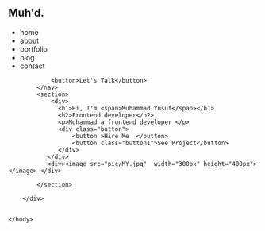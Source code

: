 <!DOCTYPE html>
<html>
    <head>
        <title>folio</title>
        <link rel="stylesheet" href="style.css">
    </head>
    <body>
        <div>
            <nav>
                    <h1><span>M</span>uh'd.</h1>
                    <ul>
                     <li>home</li>
                     <li>about</li>
                     <li>portfolio</li>
                     <li>blog</li>
                     <li>contact</li>
                    </ul>
                  
                <button>Let's Talk</button>
            </nav>
            <section>
                <div>
                  <h1>Hi, I'm <span>Muhammad Yusuf</span></h1>
                  <h2>Frontend developer</h2>
                  <p>Muhammad a frontend developer </p>
                  <div class="button">
                      <button >Hire Me  </button>
                      <button class="button1">See Project</button>
                  </div>    
               </div>
               <div><image src="pic/MY.jpg"  width="300px" height="400px"></image> </div>
              
            </section>
           
        </div>
    

    </body>
</html>
